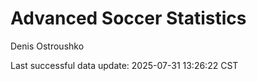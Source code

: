 # Advanced Soccer Statistics
Denis Ostroushko

<!-- gfm -->

Last successful data update: 2025-07-31 13:26:22 CST
